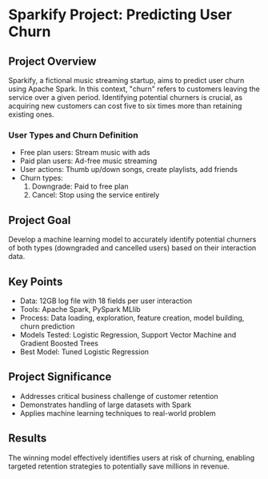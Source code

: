 # Sparkify Project: Predicting User Churn

## Project Overview
Sparkify, a fictional music streaming startup, aims to predict user churn using Apache Spark. In this context, "churn" refers to customers leaving the service over a given period. Identifying potential churners is crucial, as acquiring new customers can cost five to six times more than retaining existing ones.

### User Types and Churn Definition
- Free plan users: Stream music with ads
- Paid plan users: Ad-free music streaming
- User actions: Thumb up/down songs, create playlists, add friends
- Churn types:
  1. Downgrade: Paid to free plan
  2. Cancel: Stop using the service entirely

## Project Goal
Develop a machine learning model to accurately identify potential churners of both types (downgraded and cancelled users) based on their interaction data.

## Key Points
- Data: 12GB log file with 18 fields per user interaction
- Tools: Apache Spark, PySpark MLlib 
- Process: Data loading, exploration, feature creation, model building, churn prediction
- Models Tested: Logistic Regression, Support Vector Machine and Gradient Boosted Trees
- Best Model: Tuned Logistic Regression

## Project Significance
- Addresses critical business challenge of customer retention
- Demonstrates handling of large datasets with Spark
- Applies machine learning techniques to real-world problem

## Results
The winning model effectively identifies users at risk of churning, enabling targeted retention strategies to potentially save millions in revenue.